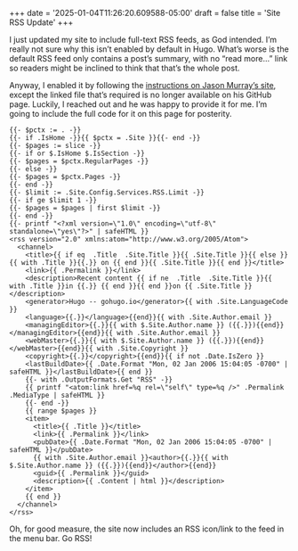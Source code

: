 +++
date = '2025-01-04T11:26:20.609588-05:00'
draft = false
title = 'Site RSS Update'
+++


I just updated my site to include full-text RSS feeds, as God intended. I’m really not sure why this isn’t enabled by default in Hugo. What’s worse is the default RSS feed only contains a post’s summary, with no “read more…” link so readers might be inclined to think that that’s the whole post.

Anyway, I enabled it by following the [instructions on Jason Murray’s site](https://jasonmurray.org/posts/2021/rssfulltexthugo/), except the linked file that’s required is no longer available on his GitHub page. Luckily, I reached out and he was happy to provide it for me. I’m going to include the full code for it on this page for posterity.

	{{- $pctx := . -}}
	{{- if .IsHome -}}{{ $pctx = .Site }}{{- end -}}
	{{- $pages := slice -}}
	{{- if or $.IsHome $.IsSection -}}
	{{- $pages = $pctx.RegularPages -}}
	{{- else -}}
	{{- $pages = $pctx.Pages -}}
	{{- end -}}
	{{- $limit := .Site.Config.Services.RSS.Limit -}}
	{{- if ge $limit 1 -}}
	{{- $pages = $pages | first $limit -}}
	{{- end -}}
	{{- printf "<?xml version=\"1.0\" encoding=\"utf-8\" standalone=\"yes\"?>" | safeHTML }}
	<rss version="2.0" xmlns:atom="http://www.w3.org/2005/Atom">
	  <channel>
	    <title>{{ if eq  .Title  .Site.Title }}{{ .Site.Title }}{{ else }}{{ with .Title }}{{.}} on {{ end }}{{ .Site.Title }}{{ end }}</title>
	    <link>{{ .Permalink }}</link>
	    <description>Recent content {{ if ne  .Title  .Site.Title }}{{ with .Title }}in {{.}} {{ end }}{{ end }}on {{ .Site.Title }}</description>
	    <generator>Hugo -- gohugo.io</generator>{{ with .Site.LanguageCode }}
	    <language>{{.}}</language>{{end}}{{ with .Site.Author.email }}
	    <managingEditor>{{.}}{{ with $.Site.Author.name }} ({{.}}){{end}}</managingEditor>{{end}}{{ with .Site.Author.email }}
	    <webMaster>{{.}}{{ with $.Site.Author.name }} ({{.}}){{end}}</webMaster>{{end}}{{ with .Site.Copyright }}
	    <copyright>{{.}}</copyright>{{end}}{{ if not .Date.IsZero }}
	    <lastBuildDate>{{ .Date.Format "Mon, 02 Jan 2006 15:04:05 -0700" | safeHTML }}</lastBuildDate>{{ end }}
	    {{- with .OutputFormats.Get "RSS" -}}
	    {{ printf "<atom:link href=%q rel=\"self\" type=%q />" .Permalink .MediaType | safeHTML }}
	    {{- end -}}
	    {{ range $pages }}
	    <item>
	      <title>{{ .Title }}</title>
	      <link>{{ .Permalink }}</link>
	      <pubDate>{{ .Date.Format "Mon, 02 Jan 2006 15:04:05 -0700" | safeHTML }}</pubDate>
	      {{ with .Site.Author.email }}<author>{{.}}{{ with $.Site.Author.name }} ({{.}}){{end}}</author>{{end}}
	      <guid>{{ .Permalink }}</guid>
	      <description>{{ .Content | html }}</description>
	    </item>
	    {{ end }}
	  </channel>
	</rss>

Oh, for good measure, the site now includes an RSS icon/link to the feed in the menu bar. Go RSS!